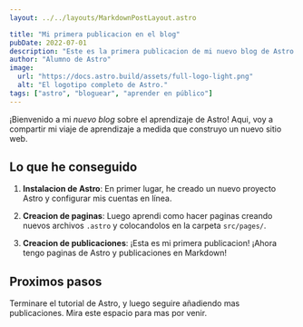 ```yaml
---
layout: ../../layouts/MarkdownPostLayout.astro

title: "Mi primera publicacion en el blog"
pubDate: 2022-07-01
description: "Este es la primera publicacion de mi nuevo blog de Astro."
author: "Alumno de Astro"
image:
  url: "https://docs.astro.build/assets/full-logo-light.png"
  alt: "El logotipo completo de Astro."
tags: ["astro", "bloguear", "aprender en público"]
---
```


¡Bienvenido a mi _nuevo blog_ sobre el aprendizaje de Astro! Aqui, voy a compartir mi viaje de aprendizaje a medida que construyo un nuevo sitio web.

## Lo que he conseguido

1. **Instalacion de Astro**: En primer lugar, he creado un nuevo proyecto Astro y configurar mis cuentas en línea.

2. **Creacion de paginas**: Luego aprendi como hacer paginas creando nuevos archivos `.astro` y colocandolos en la carpeta `src/pages/`.

3. **Creacion de publicaciones**: ¡Esta es mi primera publicacion! ¡Ahora tengo paginas de Astro y publicaciones en Markdown!

## Proximos pasos

Terminare el tutorial de Astro, y luego seguire añadiendo mas publicaciones. Mira este espacio para mas por venir.
